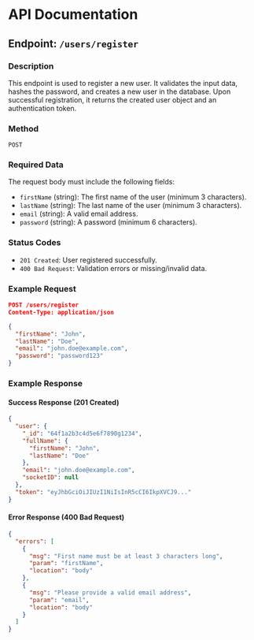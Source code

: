 # API Documentation

## Endpoint: `/users/register`

### Description
This endpoint is used to register a new user. It validates the input data, hashes the password, and creates a new user in the database. Upon successful registration, it returns the created user object and an authentication token.

### Method
`POST`

### Required Data
The request body must include the following fields:
- `firstName` (string): The first name of the user (minimum 3 characters).
- `lastName` (string): The last name of the user (minimum 3 characters).
- `email` (string): A valid email address.
- `password` (string): A password (minimum 6 characters).

### Status Codes
- `201 Created`: User registered successfully.
- `400 Bad Request`: Validation errors or missing/invalid data.

### Example Request
```json
POST /users/register
Content-Type: application/json

{
  "firstName": "John",
  "lastName": "Doe",
  "email": "john.doe@example.com",
  "password": "password123"
}
```

### Example Response
#### Success Response (201 Created)
```json
{
  "user": {
    "_id": "64f1a2b3c4d5e6f7890g1234",
    "fullName": {
      "firstName": "John",
      "lastName": "Doe"
    },
    "email": "john.doe@example.com",
    "socketID": null
  },
  "token": "eyJhbGciOiJIUzI1NiIsInR5cCI6IkpXVCJ9..."
}
```

#### Error Response (400 Bad Request)
```json
{
  "errors": [
    {
      "msg": "First name must be at least 3 characters long",
      "param": "firstName",
      "location": "body"
    },
    {
      "msg": "Please provide a valid email address",
      "param": "email",
      "location": "body"
    }
  ]
}
```
